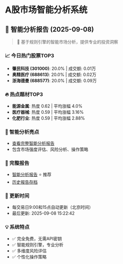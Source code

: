 # A股市场智能分析系统

## 🤖 智能分析报告 (2025-09-08)

> 🚀 基于规则引擎的智能市场分析，提供专业的投资洞察

### 📈 今日热门股票TOP3
- **肇民科技 (301000)**: 20.0% | 成交额: 0.01万
- **奥精医疗 (688613)**: 20.0% | 成交额: 0.02万
- **浙海德曼 (688577)**: 20.0% | 成交额: 0.09万

### 🔥 热点题材TOP3
- **能源金属**: 热度 0.62 | 平均涨幅 4.0%
- **医疗器械**: 热度 0.59 | 平均涨幅 3.16%
- **化肥行业**: 热度 0.59 | 平均涨幅 2.88%

### 🤖 智能分析亮点
- [查看完整智能分析报告](reports/enhanced_report_2025-09-08.md)
- 包含市场强度评估、风险分析、操作策略

### 📄 完整报告
- [智能分析报告](reports/enhanced_report_2025-09-08.md) ⭐ 推荐
- [历史报告存档](reports/)

### 🔄 更新时间
- 每交易日9:00和15点自动更新（北京时间）
- 最后更新: 2025-09-08 15:22:42

### 💡 系统特点
- ✅ 完全免费，无需API密钥
- ✅ 智能规则引擎，专业分析
- ✅ 多维度风险评估
- ✅ 个性化操作策略

